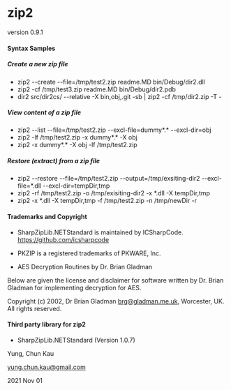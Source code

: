 # zip2

version 0.9.1

#### Syntax Samples

##### Create a new zip file

- zip2 --create --file=/tmp/test2.zip readme.MD bin/Debug/dir2.dll
- zip2 -cf /tmp/test3.zip readme.MD bin/Debug/dir2.pdb
- dir2 src/dir2cs/ --relative -X bin,obj,.git -sb | zip2 -cf /tmp/dir2.zip -T -

##### View content of a zip file

- zip2 --list --file=/tmp/test2.zip --excl-file=dummy*.* --excl-dir=obj
- zip2 -lf /tmp/test2.zip -x dummy*.* -X obj
- zip2 -x dummy*.* -X obj -lf /tmp/test2.zip

##### Restore (extract) from a zip file

- zip2 --restore --file=/tmp/test2.zip --output=/tmp/exsiting-dir2 --excl-file=*.dll --excl-dir=tempDir,tmp
- zip2 -rf /tmp/test2.zip -o /tmp/exisiting-dir2 -x *.dll -X tempDir,tmp
- zip2 -x *.dll -X tempDir,tmp -f /tmp/test2.zip -n /tmp/newDir -r

#### Trademarks and Copyright

- SharpZipLib.NETStandard is maintained by ICSharpCode. https://github.com/icsharpcode

- PKZIP is a registered trademarks of PKWARE, Inc.

- AES Decryption Routines by Dr. Brian Gladman

Below are given the license and disclaimer for software written by Dr. Brian Gladman for implementing decryption for AES.

Copyright (c) 2002, Dr Brian Gladman <brg@gladman.me.uk>, Worcester, UK.  All rights reserved.



#### Third party library for zip2
- SharpZipLib.NETStandard (Version 1.0.7)

Yung, Chun Kau

<yung.chun.kau@gmail.com>

2021 Nov 01
